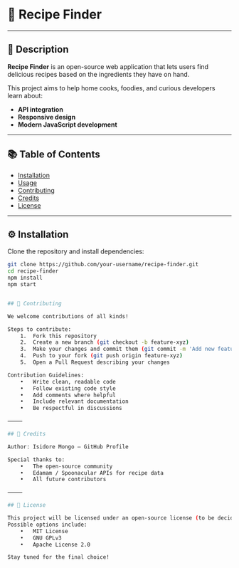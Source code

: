 # 🥗 Recipe Finder

---

## 📖 Description

**Recipe Finder** is an open-source web application that lets users find delicious recipes based on the ingredients they have on hand.  

This project aims to help home cooks, foodies, and curious developers learn about:
- **API integration**
- **Responsive design**
- **Modern JavaScript development**

---

## 📚 Table of Contents

- [Installation](#installation)
- [Usage](#usage)
- [Contributing](#contributing)
- [Credits](#credits)
- [License](#license)

---

## ⚙️ Installation

Clone the repository and install dependencies:

```bash
git clone https://github.com/your-username/recipe-finder.git
cd recipe-finder
npm install
npm start


## 🤝 Contributing

We welcome contributions of all kinds!

Steps to contribute:
	1.	Fork this repository
	2.	Create a new branch (git checkout -b feature-xyz)
	3.	Make your changes and commit them (git commit -m 'Add new feature')
	4.	Push to your fork (git push origin feature-xyz)
	5.	Open a Pull Request describing your changes

Contribution Guidelines:
	•	Write clean, readable code
	•	Follow existing code style
	•	Add comments where helpful
	•	Include relevant documentation
	•	Be respectful in discussions

⸻

## 🙌 Credits

Author: Isidore Mongo – GitHub Profile

Special thanks to:
	•	The open-source community
	•	Edamam / Spoonacular APIs for recipe data
	•	All future contributors

⸻

## 📄 License

This project will be licensed under an open-source license (to be decided next week).
Possible options include:
	•	MIT License
	•	GNU GPLv3
	•	Apache License 2.0

Stay tuned for the final choice!